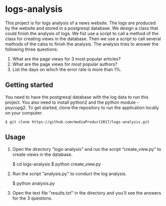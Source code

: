 # logs-analysis

This project is for logs analysis of a news website. The logs are produced by the website and stored in a postgresql database. We design a class that could finish the analysis of logs. We fist use a script to call a method of the class for creating views in the database. Then we use a script to call several methods of the calss to finish the analysis. The analysis tries to answer the following three questions:
1. What are the page views for 3 most popular articles?
2. What are the page views for most popular authors?
3. List the days on which the error rate is more than 1%.

## Getting started
You need to have the postgresql database with the log data to run this project. You also need to install python2 and the python module - psycopg2. To get started, clone the repository to run the application locally on your computer.

    $ git clone https://github.com/mediaProduct2017/logs-analysis.git
    
## Usage
1. Open the directory "logs-analysis" and run the script "create_view.py" to create views in the database.

    $ cd logs-analysis
    $ python create_view.py
    
2. Run the script "analysis.py" to conduct the log analysis.

    $ python analysis.py
    
3. Open the text file "results.txt" in the directory and you'll see the answers for the 3 questions.    
